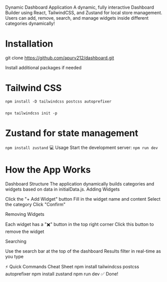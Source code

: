 Dynamic Dashboard Application
A dynamic, fully interactive Dashboard Builder using React, TailwindCSS, and Zustand for local store management.
Users can add, remove, search, and manage widgets inside different categories dynamically!

# Installation

git clone https://github.com/apurv212/dashboard.git


Install additional packages if needed

# Tailwind CSS
`npm install -D tailwindcss postcss autoprefixer`
###
`npx tailwindcss init -p`

# Zustand for state management
`npm install zustand`
💻 Usage
Start the development server:
`npm run dev`

# How the App Works
Dashboard Structure
The application dynamically builds categories and widgets based on data in initialData.js.
Adding Widgets

Click the "+ Add Widget" button
Fill in the widget name and content
Select the category
Click "Confirm"

Removing Widgets

Each widget has a "✖️" button in the top right corner
Click this button to remove the widget

Searching

Use the search bar at the top of the dashboard
Results filter in real-time as you type

⚡ Quick Commands Cheat Sheet
npm install tailwindcss postcss autoprefixer
npm install zustand
npm run dev
✅ Done!
